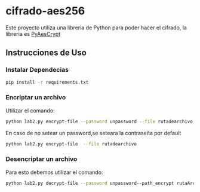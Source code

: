 # cifrado-aes256

Este proyecto utiliza una libreria de Python para poder hacer el cifrado, la libreria es [PyAesCrypt](https://pypi.org/project/pyAesCrypt/)


## Instrucciones de Uso

### Instalar Dependecias

```bash
pip install -r requirements.txt
```


### Encriptar un archivo

Utilizar el comando:
```bash
python lab2.py encrypt-file --password unpassword --file rutadearchivo
```

En caso de no setear un password,se seteara la contraseña por default
```bash
python lab2.py encrypt-file  --file rutadearchivo
```

### Desencriptar un archivo

Para esto debemos utilizar el comando:
```bash
python lab2.py decrypt-file --password unpassword--path_encrypt rutaArchivo.aes
```